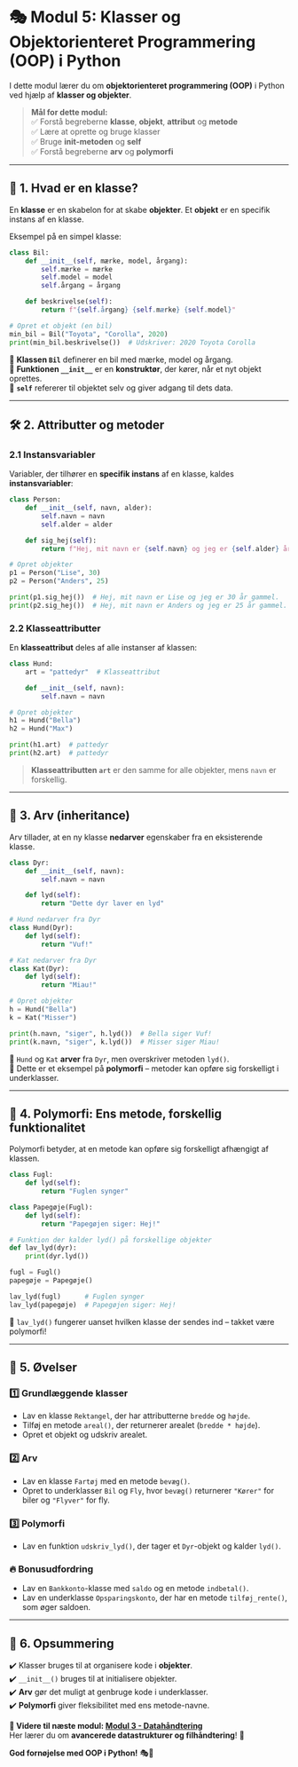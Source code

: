 # 🎭 **Modul 5: Klasser og Objektorienteret Programmering (OOP) i Python**  

I dette modul lærer du om **objektorienteret programmering (OOP)** i Python ved hjælp af **klasser og objekter**.  

> **Mål for dette modul:**  
> ✅ Forstå begreberne **klasse**, **objekt**, **attribut** og **metode**  
> ✅ Lære at oprette og bruge klasser  
> ✅ Bruge **init-metoden** og **self**  
> ✅ Forstå begreberne **arv** og **polymorfi**  

---

## 📌 **1. Hvad er en klasse?**  

En **klasse** er en skabelon for at skabe **objekter**. Et **objekt** er en specifik instans af en klasse.  

Eksempel på en simpel klasse:  

```python
class Bil:
    def __init__(self, mærke, model, årgang):
        self.mærke = mærke
        self.model = model
        self.årgang = årgang

    def beskrivelse(self):
        return f"{self.årgang} {self.mærke} {self.model}"

# Opret et objekt (en bil)
min_bil = Bil("Toyota", "Corolla", 2020)
print(min_bil.beskrivelse())  # Udskriver: 2020 Toyota Corolla
```

🔹 **Klassen `Bil`** definerer en bil med mærke, model og årgang.  
🔹 **Funktionen `__init__`** er en **konstruktør**, der kører, når et nyt objekt oprettes.  
🔹 **`self`** refererer til objektet selv og giver adgang til dets data.  

---

## 🛠 **2. Attributter og metoder**  

### 2.1 Instansvariabler  

Variabler, der tilhører en **specifik instans** af en klasse, kaldes **instansvariabler**:

```python
class Person:
    def __init__(self, navn, alder):
        self.navn = navn
        self.alder = alder

    def sig_hej(self):
        return f"Hej, mit navn er {self.navn} og jeg er {self.alder} år gammel."

# Opret objekter
p1 = Person("Lise", 30)
p2 = Person("Anders", 25)

print(p1.sig_hej())  # Hej, mit navn er Lise og jeg er 30 år gammel.
print(p2.sig_hej())  # Hej, mit navn er Anders og jeg er 25 år gammel.
```

### 2.2 Klasseattributter  

En **klasseattribut** deles af alle instanser af klassen:

```python
class Hund:
    art = "pattedyr"  # Klasseattribut

    def __init__(self, navn):
        self.navn = navn

# Opret objekter
h1 = Hund("Bella")
h2 = Hund("Max")

print(h1.art)  # pattedyr
print(h2.art)  # pattedyr
```

> **Klasseattributten `art`** er den samme for alle objekter, mens `navn` er forskellig.

---

## 🔄 **3. Arv (inheritance)**  

Arv tillader, at en ny klasse **nedarver** egenskaber fra en eksisterende klasse.

```python
class Dyr:
    def __init__(self, navn):
        self.navn = navn

    def lyd(self):
        return "Dette dyr laver en lyd"

# Hund nedarver fra Dyr
class Hund(Dyr):
    def lyd(self):
        return "Vuf!"

# Kat nedarver fra Dyr
class Kat(Dyr):
    def lyd(self):
        return "Miau!"

# Opret objekter
h = Hund("Bella")
k = Kat("Misser")

print(h.navn, "siger", h.lyd())  # Bella siger Vuf!
print(k.navn, "siger", k.lyd())  # Misser siger Miau!
```

🔹 `Hund` og `Kat` **arver** fra `Dyr`, men overskriver metoden `lyd()`.  
🔹 Dette er et eksempel på **polymorfi** – metoder kan opføre sig forskelligt i underklasser.  

---

## 🔄 **4. Polymorfi: Ens metode, forskellig funktionalitet**  

Polymorfi betyder, at en metode kan opføre sig forskelligt afhængigt af klassen.  

```python
class Fugl:
    def lyd(self):
        return "Fuglen synger"

class Papegøje(Fugl):
    def lyd(self):
        return "Papegøjen siger: Hej!"

# Funktion der kalder lyd() på forskellige objekter
def lav_lyd(dyr):
    print(dyr.lyd())

fugl = Fugl()
papegøje = Papegøje()

lav_lyd(fugl)      # Fuglen synger
lav_lyd(papegøje)  # Papegøjen siger: Hej!
```

🔹 `lav_lyd()` fungerer uanset hvilken klasse der sendes ind – takket være polymorfi!  

---

## 🎯 **5. Øvelser**  

### 1️⃣ **Grundlæggende klasser**
- Lav en klasse `Rektangel`, der har attributterne `bredde` og `højde`.
- Tilføj en metode `areal()`, der returnerer arealet (`bredde * højde`).
- Opret et objekt og udskriv arealet.

### 2️⃣ **Arv**
- Lav en klasse `Fartøj` med en metode `bevæg()`.
- Opret to underklasser `Bil` og `Fly`, hvor `bevæg()` returnerer `"Kører"` for biler og `"Flyver"` for fly.

### 3️⃣ **Polymorfi**
- Lav en funktion `udskriv_lyd()`, der tager et `Dyr`-objekt og kalder `lyd()`.

### 🔥 **Bonusudfordring**
- Lav en `Bankkonto`-klasse med `saldo` og en metode `indbetal()`.
- Lav en underklasse `Opsparingskonto`, der har en metode `tilføj_rente()`, som øger saldoen.

---

## 🚀 **6. Opsummering**
✔️ Klasser bruges til at organisere kode i **objekter**.  
✔️ `__init__()` bruges til at initialisere objekter.  
✔️ **Arv** gør det muligt at genbruge kode i underklasser.  
✔️ **Polymorfi** giver fleksibilitet med ens metode-navne.  

**📌 Videre til næste modul: [Modul 3 - Datahåndtering](Modul_3/)**  
Her lærer du om **avancerede datastrukturer og filhåndtering**! 📁  

**God fornøjelse med OOP i Python!** 🎭🐍  
